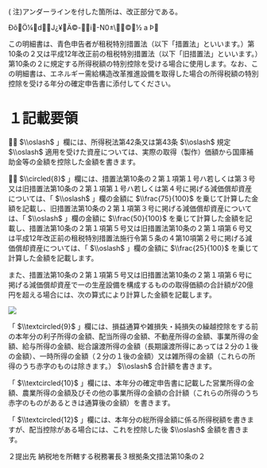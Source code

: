 ( 注)アンダーラインを付した箇所は、改正部分である。

ÐõÖ¼dJ¿¥Ä©-i-N0±\\©½ a Þ

この明細書は、青色申告者が租税特別措置法（以下「措置法」といいます。）第10条の２又は平成12年改正前の租税特別措置法（以下「旧措置法」といいます。）第10条の２に規定する所得税額の特別控除を受ける場合に使用します。なお、この明細書は、エネルギー需給構造改革推進設備を取得した場合の所得税額の特別控除を受ける年分の確定申告書に添付してください。

# １記載要領

「 $\\oslash$ 」欄には、所得税法第42条又は第43条 $\\oslash$ 規定 $\\oslash$ 適用を受けた資産については、実際の取得（製作）価額から国庫補助金等の金額を控除した金額を書きます。

「 $\\circled{8}$ 」欄には、措置法第10条の２第１項第１号ハ若しくは第３号又は旧措置法第10条の２第１項第１号ハ若しくは第４号に掲げる減価償却資産については、「 $\\oslash$ 」欄の金額に $\\frac{75}{100}$ を乗じて計算した金額を記載し、旧措置法第10条の２第１項第３号に掲げる減価償却資産については、「 $\\oslash$ 」欄の金額に $\\frac{50}{100}$ を乗じて計算した金額を記載し、措置法第10条の２第１項第５号又は旧措置法第10条の２第１項第６号又は平成12年改正前の租税特別措置法施行令第５条の４第10項第２号に掲げる減価償却資産については、「 $\\oslash$ 」欄の金額に $\\frac{25}{100}$ を乗じて計算した金額を記載します。

また、措置法第10条の２第１項第５号又は旧措置法第10条の２第１項第６号に掲げる減価償却資産で一の生産設備を構成するものの取得価額の合計額が20億円を超える場合には、次の算式により計算した金額を記載します。

![](https://www.nta.go.jp/tmp/4d918a59-391a-4c12-8c3e-f3fc3ac9444b/images/877e042b7f005a60c71d3d3ef9062fa4a9e9a589cc621de954daebd58977af3e.jpg)

「 $\\textcircled{9}$ 」欄には、損益通算や雑損失・純損失の繰越控除をする前の本年分の利子所得の金額、配当所得の金額、不動産所得の金額、事業所得の金額、給与所得の金額、総合譲渡所得の金額（長期譲渡所得にあっては２分の１後の金額）、一時所得の金額（２分の１後の金額）又は雑所得の金額（これらの所得のうち赤字のものは除きます。） $\\oslash$ 合計額を書きます。

「 $\\textcircled{10}$ 」欄には、本年分の確定申告書に記載した営業所得の金額、農業所得の金額及びその他の事業所得の金額の合計額（これらの所得のうち赤字のものがあるときは通算後の金額）を書きます。

「 $\\textcircled{12}$ 」欄には、本年分の総所得金額に係る所得税額を書きますが、配当控除がある場合には、これを控除した後 $\\oslash$ 金額を書きます。

２提出先 納税地を所轄する税務署長３根拠条文措法第10条の２